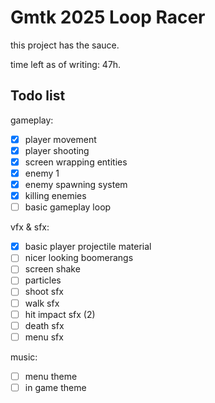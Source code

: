 # Gmtk 2025 Loop Racer

this project has the sauce.

time left as of writing: 47h.

## Todo list

gameplay:
- [x] player movement
- [x] player shooting
- [x] screen wrapping entities
- [x] enemy 1
- [x] enemy spawning system
- [x] killing enemies
- [ ] basic gameplay loop

vfx & sfx:
- [x] basic player projectile material
- [ ] nicer looking boomerangs
- [ ] screen shake
- [ ] particles
- [ ] shoot sfx
- [ ] walk sfx
- [ ] hit impact sfx (2)
- [ ] death sfx
- [ ] menu sfx

music:
- [ ] menu theme
- [ ] in game theme
